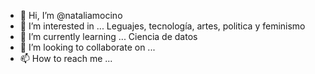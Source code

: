 - 👋 Hi, I’m @nataliamocino
- 👀 I’m interested in ... Leguajes, tecnología, artes, politica y feminismo
- 🌱 I’m currently learning ... Ciencia de datos 
- 💞️ I’m looking to collaborate on ...
- 📫 How to reach me ...

<!---
nataliamocino/nataliamocino is a ✨ special ✨ repository because its `README.md` (this file) appears on your GitHub profile.
You can click the Preview link to take a look at your changes.
--->
